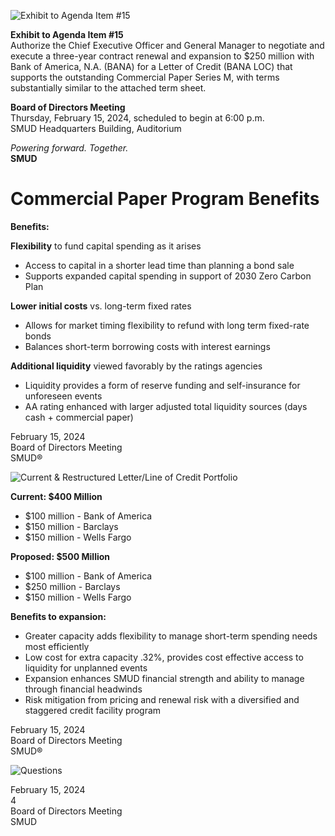 <!-- Page 1 -->
![Exhibit to Agenda Item #15](https://via.placeholder.com/1365x768.png?text=Exhibit+to+Agenda+Item+%2315)

**Exhibit to Agenda Item #15**  
Authorize the Chief Executive Officer and General Manager to negotiate and execute a three-year contract renewal and expansion to $250 million with Bank of America, N.A. (BANA) for a Letter of Credit (BANA LOC) that supports the outstanding Commercial Paper Series M, with terms substantially similar to the attached term sheet.

**Board of Directors Meeting**  
Thursday, February 15, 2024, scheduled to begin at 6:00 p.m.  
SMUD Headquarters Building, Auditorium  

*Powering forward. Together.*  
**SMUD**
<!-- Page 2 -->
# Commercial Paper Program Benefits

**Benefits:**

**Flexibility** to fund capital spending as it arises
- Access to capital in a shorter lead time than planning a bond sale
- Supports expanded capital spending in support of 2030 Zero Carbon Plan

**Lower initial costs** vs. long-term fixed rates
- Allows for market timing flexibility to refund with long term fixed-rate bonds
- Balances short-term borrowing costs with interest earnings

**Additional liquidity** viewed favorably by the ratings agencies
- Liquidity provides a form of reserve funding and self-insurance for unforeseen events
- AA rating enhanced with larger adjusted total liquidity sources (days cash + commercial paper)

February 15, 2024  
Board of Directors Meeting  
SMUD®
<!-- Page 3 -->
![Current & Restructured Letter/Line of Credit Portfolio](https://via.placeholder.com/1365x768.png?text=Current+%26+Restructured+Letter%2FLine+of+Credit+Portfolio)

**Current: $400 Million**
- $100 million - Bank of America
- $150 million - Barclays
- $150 million - Wells Fargo

**Proposed: $500 Million**
- $100 million - Bank of America
- $250 million - Barclays
- $150 million - Wells Fargo

**Benefits to expansion:**
- Greater capacity adds flexibility to manage short-term spending needs most efficiently
- Low cost for extra capacity .32%, provides cost effective access to liquidity for unplanned events
- Expansion enhances SMUD financial strength and ability to manage through financial headwinds
- Risk mitigation from pricing and renewal risk with a diversified and staggered credit facility program

February 15, 2024  
Board of Directors Meeting  
SMUD®
<!-- Page 4 -->
![Questions](https://via.placeholder.com/768x1365.png?text=Questions)

February 15, 2024  
4  
Board of Directors Meeting  
SMUD
